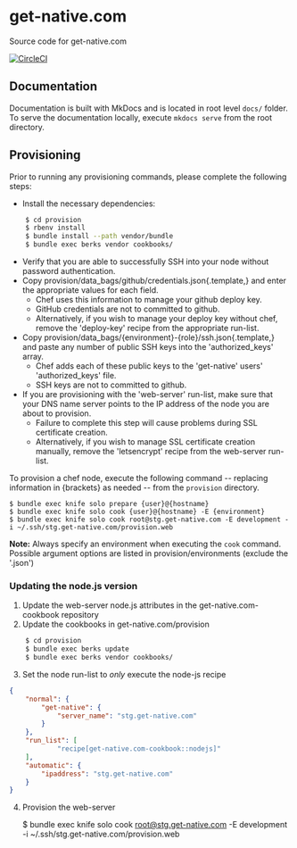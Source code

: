 # get-native.com

Source code for get-native.com

[![CircleCI](https://circleci.com/gh/hank-ehly/get-native.com.svg?style=svg&circle-token=c8cd7dd33921404431af97d9c9fab8c3714ec4fc)](https://circleci.com/gh/hank-ehly/get-native.com)

## Documentation

Documentation is built with MkDocs and is located in root level `docs/` folder.
To serve the documentation locally, execute `mkdocs serve` from the root directory.

## Provisioning

Prior to running any provisioning commands, please complete the following steps:

- Install the necessary dependencies:

```bash
    $ cd provision
    $ rbenv install
    $ bundle install --path vendor/bundle
    $ bundle exec berks vendor cookbooks/
```

- Verify that you are able to successfully SSH into your node without password authentication.
- Copy provision/data_bags/github/credentials.json{.template,} and enter the appropriate values for each field.
    - Chef uses this information to manage your github deploy key.
    - GitHub credentials are not to committed to github.
    - Alternatively, if you wish to manage your deploy key without chef, remove the 'deploy-key' recipe from the appropriate run-list.
- Copy provision/data_bags/{environment}-{role}/ssh.json{.template,} and paste any number of public SSH keys into the 'authorized_keys' array.
    - Chef adds each of these public keys to the 'get-native' users' 'authorized_keys' file.
    - SSH keys are not to committed to github.
- If you are provisioning with the 'web-server' run-list, make sure that your DNS name server points to the IP address of the node you are about to provision.
    - Failure to complete this step will cause problems during SSL certificate creation.
    - Alternatively, if you wish to manage SSL certificate creation manually, remove the 'letsencrypt' recipe from the web-server run-list.
    
To provision a chef node, execute the following command -- replacing information in {brackets} as needed -- from the `provision` directory.

    $ bundle exec knife solo prepare {user}@{hostname}
    $ bundle exec knife solo cook {user}@{hostname} -E {environment}
    $ bundle exec knife solo cook root@stg.get-native.com -E development -i ~/.ssh/stg.get-native.com/provision.web

**Note:** Always specify an environment when executing the `cook` command. Possible argument options are listed in provision/environments (exclude the '.json')

### Updating the node.js version

1. Update the web-server node.js attributes in the get-native.com-cookbook repository
2. Update the cookbooks in get-native.com/provision

```bash
    $ cd provision
    $ bundle exec berks update
    $ bundle exec berks vendor cookbooks/
```

3. Set the node run-list to _only_ execute the node-js recipe

```json
{
	"normal": {
		"get-native": {
			"server_name": "stg.get-native.com"
		}
	},
	"run_list": [
			"recipe[get-native.com-cookbook::nodejs]"
	],
	"automatic": {
		"ipaddress": "stg.get-native.com"
	}
}
```

4. Provision the web-server


    $ bundle exec knife solo cook root@stg.get-native.com -E development -i ~/.ssh/stg.get-native.com/provision.web
